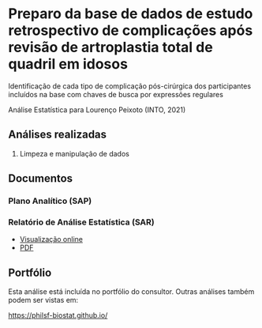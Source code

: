 # Preparo da base de dados de estudo retrospectivo de complicações após revisão de artroplastia total de quadril em idosos

Identificação de cada tipo de complicação pós-cirúrgica dos participantes incluídos na base com chaves de busca por expressões regulares

Análise Estatística para Lourenço Peixoto (INTO, 2021)

## Análises realizadas

1. Limpeza e manipulação de dados
<!-- 1. Análise descritiva -->
<!-- 1. Análise inferencial -->
<!-- 1. Análise de poder -->
<!-- 1. Modelagem estatística -->

## Documentos

### Plano Analítico (SAP)

<!-- - [Visualização online][sapviz-v02] -->
<!-- - [Download][sappdf-v02] -->

<!-- - [Visualização online][sapviz-v01] -->
<!-- - [PDF][sappdf-v01] -->

### Relatório de Análise Estatística (SAR)

<!-- - [Visualização online][reportviz-v02] -->
<!-- - [Download][pdf-v02] -->

- [Visualização online][reportviz-v01]
- [PDF][pdf-v01]

## Portfólio

Esta análise está incluída no portfólio do consultor.
Outras análises também podem ser vistas em:

<https://philsf-biostat.github.io/>

<!-- --- -->

[sapviz-v01]: report/SAP-2021-023-LP-v01.md
[sapviz-v02]: report/SAP-2021-023-LP-v02.md
[sappdf-v01]: https://docs.google.com/viewer?url=https://github.com/philsf-biostat/SAR-2021-023-LP/raw/main/report/SAP-2021-023-LP-v01.pdf
[sappdf-v02]: https://docs.google.com/viewer?url=https://github.com/philsf-biostat/SAR-2021-023-LP/raw/main/report/SAP-2021-023-LP-v02.pdf

[reportviz-v01]: report/SAR-2021-023-LP-v01.md
[reportviz-v02]: report/SAR-2021-023-LP-v02.md
[pdf-v01]: https://docs.google.com/viewer?url=https://github.com/philsf-biostat/SAR-2021-023-LP/raw/main/report/SAR-2021-023-LP-v01.pdf
[pdf-v02]: https://docs.google.com/viewer?url=https://github.com/philsf-biostat/SAR-2021-023-LP/raw/main/report/SAR-2021-023-LP-v02.pdf
[docx-v01]: https://docs.google.com/viewer?url=https://github.com/philsf-biostat/SAR-2021-023-LP/raw/main/report/SAR-2021-023-LP-v01.docx
[docx-v02]: https://docs.google.com/viewer?url=https://github.com/philsf-biostat/SAR-2021-023-LP/raw/main/report/SAR-2021-023-LP-v02.docx

[releases]: https://github.com/philsf-biostat/SAR-2021-023-LP/releases/
[milestone-v01]: https://github.com/philsf-biostat/SAR-2021-023-LP/milestone/mmm01
[v01-project]: https://github.com/philsf-biostat/SAR-2021-023-LP/projects/ppp01
[milestone-v02]: https://github.com/philsf-biostat/SAR-2021-023-LP/milestone/mmm02
[v02-project]: https://github.com/philsf-biostat/SAR-2021-023-LP/projects/ppp02
